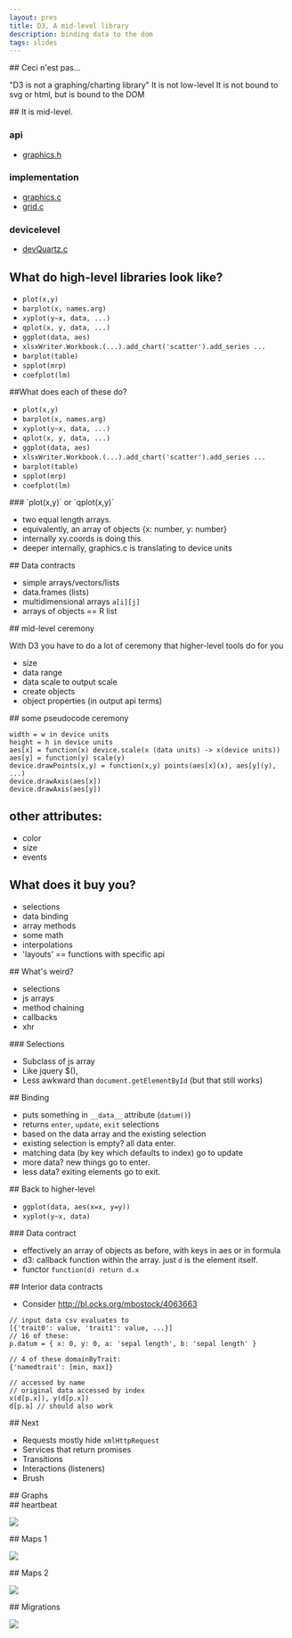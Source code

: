 ```yaml
---
layout: pres
title: D3, A mid-level library
description: binding data to the dom
tags: slides
---
```


<section>
## Ceci n'est pas...

"D3 is not a graphing/charting library"
It is not low-level
It is not bound to svg or html, but is bound to the DOM

</section>
<section>
## It is mid-level.

### api

- [graphics.h](https://github.com/SurajGupta/r-source/blob/master/src/include/Graphics.h)

### implementation

- [graphics.c](https://github.com/SurajGupta/r-source/blob/master/src/library/graphics/src/graphics.c)
- [grid.c](https://github.com/SurajGupta/r-source/blob/master/src/library/grid/src/grid.c)
### devicelevel

- [devQuartz.c](https://github.com/SurajGupta/r-source/blob/master/src/library/grDevices/src/devQuartz.c)

</section>
<section>
	<section>

## What do high-level libraries look like?

- `plot(x,y)`
- `barplot(x, names.arg)`
- `xyplot(y~x, data, ...)`
- `qplot(x, y, data, ...)`
- `ggplot(data, aes)`
- `xlsxWriter.Workbook.(...).add_chart('scatter').add_series ...`
- `barplot(table)`
- `spplot(mrp)`
- `coefplot(lm)`
</section>
	<section>

##What does each of these do?

- `plot(x,y)`
- `barplot(x, names.arg)`
- `xyplot(y~x, data, ...)`
- `qplot(x, y, data, ...)`
- `ggplot(data, aes)`
- `xlsxWriter.Workbook.(...).add_chart('scatter').add_series ...`
- `barplot(table)`
- `spplot(mrp)`
- `coefplot(lm)`

</section>
	<section>
### `plot(x,y)` or `qplot(x,y)`

- two equal length arrays.
- equivalently, an array of objects {x: number, y: number}
- internally xy.coords is doing this
- deeper internally, graphics.c is translating to device units

</section>
	<section>
## Data contracts

- simple arrays/vectors/lists
- data.frames (lists)
- multidimensional arrays `a[i][j]`
- arrays of objects == R list

</section>
</section>
<section>
	<section>
## mid-level ceremony

With D3 you have to do a lot of ceremony that higher-level tools do for you

- size
- data range
- data scale to output scale
- create objects
- object properties (in output api terms)

</section>
	<section>
## some pseudocode ceremony

```
width = w in device units
height = h in device units
aes[x] = function(x) device.scale(x (data units) -> x(device units))
aes[y] = function(y) scale(y)
device.drawPoints(x,y) = function(x,y) points(aes[x](x), aes[y](y), ...)
device.drawAxis(aes[x])
device.drawAxis(aes[y])
```
</section>
	<section>

## other attributes:

- color
- size
- events

</section>
	<section>

## What does it buy you?

- selections
- data binding
- array methods
- some math
- interpolations
- 'layouts' == functions with specific api

</section>
	<section>
## What's weird? 

- selections
- js arrays
- method chaining
- callbacks
- xhr
</section>
	<section>
### Selections

- Subclass of js array
- Like jquery $(),
- Less awkward than `document.getElementById` (but that still works)
</section>
	<section>
## Binding

- puts something in `__data__` attribute (`datum()`)
- returns `enter`, `update`, `exit` selections
- based on the data array and the existing selection
- existing selection is empty? all data enter.
- matching data (by key which defaults to index) go to update
- more data? new things go to enter.
- less data? exiting elements go to exit.

</section>
</section>
<section>
	<section>
## Back to higher-level

- `ggplot(data, aes(x=x, y=y))`
- `xyplot(y~x, data)`
</section>
	<section>
### Data contract

- effectively an array of objects as before, with keys in aes or in formula
- d3: callback function within the array. just `d` is the element itself.
- functor `function(d) return d.x`
</section>
	<section>
## Interior data contracts

- Consider <http://bl.ocks.org/mbostock/4063663>

```
// input data csv evaluates to 
[{'trait0': value, 'trait1': value, ...}]
// 16 of these:
p.datum = { x: 0, y: 0, a: 'sepal length', b: 'sepal length' }

// 4 of these domainByTrait:
{'namedtrait': [min, max]}

// accessed by name
// original data accessed by index
x(d[p.x]), y(d[p.x])
d[p.a] // should also work
```
</section>
	<section>
## Next

- Requests mostly hide `xmlHttpRequest`
- Services that return promises
- Transitions
- Interactions (listeners)
- Brush
</section>
</section>


<section>
	<section>
## Graphs
</section>
	<section>
## heartbeat

[![](http://infosthetics.com/archives/one_heartbeat.jpg)](http://infosthetics.com/archives/2014/03/bouncing_graphic_replays_human_heartbeat_dynamics_of_yesterday.html)

</section>
	<section>
## Maps 1

[![](http://weburbanist.com/wp-content/uploads/2014/03/walking-468x289.png)](http://weburbanist.com/2014/03/29/city-vs-suburb-comparing-one-mile-in-streets-culs-de-sac/)
</section>
	<section>
## Maps 2

[![](http://24.media.tumblr.com/a056c6999479d9e58ef33f0376a274fa/tumblr_n2w9fnTOrC1s3dn7vo1_500.png)](http://vizual-statistix.tumblr.com/post/80468941142/unlike-like-emperor-kuzco-i-was-actually-born)
</section>
</section>
<section>
	<section>
## Migrations

[![](http://qzprod.files.wordpress.com/2014/03/vid_global_migration_datasheet_web-gimp3.png?w=1024&h=964)](http://www.global-migration.info/)
</section>
</section>


